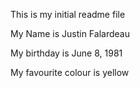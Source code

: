 This is my initial readme file

My Name is Justin Falardeau

My birthday is June 8, 1981

My favourite colour is yellow